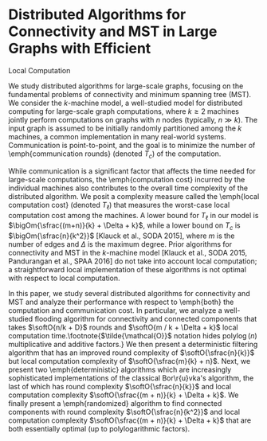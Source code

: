 # Distributed Algorithms for Connectivity and MST in Large Graphs with Efficient
Local Computation

We study distributed algorithms for large-scale graphs, focusing on the
fundamental problems of connectivity and minimum spanning tree (MST). We
consider the $k$-machine model, a well-studied model for distributed
computing for large-scale graph computations, where $k \geq 2$ machines
jointly perform computations on graphs with $n$ nodes (typically, $n \gg
k$). The input graph is assumed to be initially randomly partitioned among
the $k$ machines, a common implementation in many real-world systems.
Communication is point-to-point, and the goal is to minimize the number of
\emph{communication rounds} (denoted $T_c$) of the computation.

While communication is a significant factor that affects the time needed for
large-scale computations, the \emph{computation cost} incurred by the
individual machines also contributes to the overall time complexity of the
distributed algorithm. We posit a complexity measure called the \emph{local
computation cost} (denoted $T_{\ell}$) that measures the worst-case local
computation cost among the machines.  A lower bound for $T_{\ell}$
in our model is $\bigOm{\sfrac{(m+n)}{k} + \Delta + k}$, while a
lower bound on $T_c$ is $\bigOm{\sfrac{n}{k^2}}$ [Klauck et al., SODA 2015],
where $m$ is the number of edges and $\Delta$ is the maximum degree. Prior
algorithms for connectivity and MST in the $k$-machine model [Klauck et al.,
SODA 2015, Pandurangan et al., SPAA 2016] do not take into account local
computation; a straightforward local implementation of these algorithms is
not optimal with respect to local computation.

In this paper, we study several distributed algorithms for connectivity and
MST and analyze their performance with respect to \emph{both} the computation and
communication cost. In particular, we analyze a well-studied flooding
algorithm for connectivity and connected components that takes
$\softO{n/k + D}$ rounds and $\softO{m / k + \Delta + k}$
local computation time.\footnote{$\tilde{\mathcal{O}}$ notation hides
$\operatorname{polylog}(n)$ multiplicative and additive factors.} We then
present a deterministic filtering algorithm that has an improved
round complexity of $\softO{\sfrac{n}{k}}$ but local computation
complexity of $\softO{\sfrac{m}{k} + n}$. Next, we present two
\emph{deterministic} algorithms which are increasingly sophisticated
implementations of the classical Bor\r{u}vka's algorithm, the last of which
has round complexity $\softO{\sfrac{n}{k}}$ and local computation
complexity $\softO{\sfrac{(m + n)}{k} + \Delta + k}$. We finally
present a \emph{randomized} algorithm to find connected components with
round complexity $\softO{\sfrac{n}{k^2}}$ and local computation
complexity $\softO{\sfrac{(m + n)}{k} + \Delta + k}$ that are
both essentially optimal (up to polylogarithmic factors).
